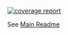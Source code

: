 [![coverage report](https://git.cnct.io/common-tools/samsung-cnct_chart-kube-lego/badges/master/coverage.svg)](https://git.cnct.io/common-tools/samsung-cnct_chart-kube-lego/commits/master)

See [Main Readme](kube-lego/README.md)
